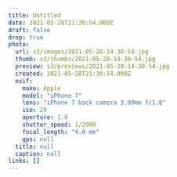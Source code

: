 ```yaml
---
title: Untitled
date: 2021-05-28T21:30:54.000Z
draft: false
drop: true
photo:
  url: s3/images/2021-05-28-14-30-54.jpg
  thumb: s3/thumbs/2021-05-28-14-30-54.jpg
  preview: s3/previews/2021-05-28-14-30-54.jpg
  created: 2021-05-28T21:30:54.000Z
  exif:
    make: Apple
    model: "iPhone 7"
    lens: "iPhone 7 back camera 3.99mm f/1.8"
    iso: 20
    aperture: 1.8
    shutter_speed: 1/2900
    focal_length: "4.0 mm"
    gps: null
  title: null
  caption: null
links: []
---
```

